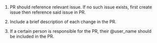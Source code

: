 1. PR should reference relevant issue. If no such issue exists, first create issue then reference said issue in PR.

2. Include a brief description of each change in the PR.

3. If a certain person is responsible for the PR, their @user_name should be included in the PR.
